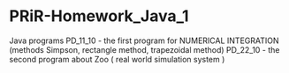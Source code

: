 # PRiR-Homework_Java_1
Java programs
PD_11_10 - the first program for NUMERICAL INTEGRATION (methods Simpson, rectangle method, trapezoidal method)
PD_22_10 - the second program about Zoo ( real world simulation system )
